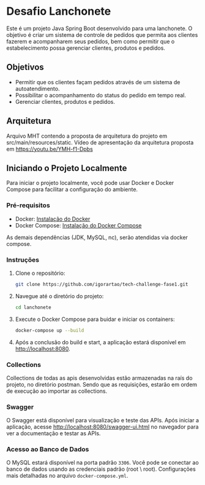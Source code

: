 # Desafio Lanchonete

Este é um projeto Java Spring Boot desenvolvido para uma lanchonete. O objetivo é criar um sistema de controle de pedidos que permita aos clientes fazerem e acompanharem seus pedidos, bem como permitir que o  estabelecimento possa gerenciar clientes, produtos e pedidos.

## Objetivos

- Permitir que os clientes façam pedidos através de um sistema de autoatendimento.
- Possibilitar o acompanhamento do status do pedido em tempo real.
- Gerenciar clientes, produtos e pedidos.

## Arquitetura

Arquivo MHT contendo a proposta de arquitetura do projeto em src/main/resources/static.
Vídeo de apresentação da arquitetura proposta em https://youtu.be/YMH-f1-Dpbs

## Iniciando o Projeto Localmente

Para iniciar o projeto localmente, você pode usar Docker e Docker Compose para facilitar a configuração do ambiente.

### Pré-requisitos

- Docker: [Instalação do Docker](https://docs.docker.com/get-docker/)
- Docker Compose: [Instalação do Docker Compose](https://docs.docker.com/compose/install/)


As demais dependências (JDK, MySQL, nc), serão atendidas via docker compose.

### Instruções

1. Clone o repositório:

    ```bash
    git clone https://github.com/igorartao/tech-challenge-fase1.git
    ```

2. Navegue até o diretório do projeto:

    ```bash
    cd lanchonete
    ```

3. Execute o Docker Compose para buidar e iniciar os containers:

    ```bash
    docker-compose up --build
    ```

4. Após a conclusão do build e start, a aplicação estará disponível em [http://localhost:8080](http://localhost:8080).

### Collections

Collections de todas as apis desenvolvidas estão armazenadas na raís do projeto, no diretório postman. Sendo que as requisições, estarão em ordem de execução ao importar as collections.

### Swagger

O Swagger está disponível para visualização e teste das APIs. Após iniciar a aplicação, acesse [http://localhost:8080/swagger-ui.html](http://localhost:8080/swagger-ui.html) no navegador para ver a documentação e testar as APIs.

### Acesso ao Banco de Dados

O MySQL estará disponível na porta padrão `3306`. Você pode se conectar ao banco de dados usando as credenciais padrão (root \ root). Configurações mais detalhadas no arquivo `docker-compose.yml`.
